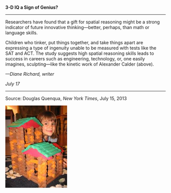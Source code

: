 **3-D IQ a Sign of Genius?**

****

Researchers have found that a gift for spatial reasoning might be a strong indicator of future innovative thinking—better, perhaps, than math or language skills.

Children who tinker, put things together, and take things apart are expressing a type of ingenuity unable to be measured with tests like the SAT and ACT. The study suggests high spatial reasoning skills leads to success in careers such as engineering, technology, or, one easily imagines, sculpting—like the kinetic work of Alexander Calder (above). 

*—Diane Richard, writer*

*July 17*

****

Source: Douglas Quenqua, *New York Times*, July 15, 2013 



![](../images/NewsFlash_Richard_SpatialThink_EDIT-1.jpeg)
